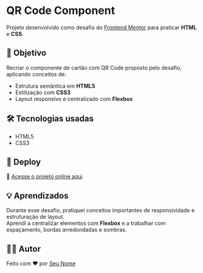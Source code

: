 # QR Code Component

Projeto desenvolvido como desafio do [Frontend Mentor](https://www.frontendmentor.io) para praticar **HTML** e **CSS**.

## 🎯 Objetivo
Recriar o componente de cartão com QR Code proposto pelo desafio, aplicando conceitos de:
- Estrutura semântica em **HTML5**  
- Estilização com **CSS3**  
- Layout responsivo e centralizado com **Flexbox**

## 🛠️ Tecnologias usadas
- HTML5  
- CSS3  

## 🚀 Deploy
🔗 [Acesse o projeto online aqui](https://seuusuario.github.io/desafio-qr-code/)

## 💡 Aprendizados
Durante esse desafio, pratiquei conceitos importantes de responsividade e estruturação de layout.  
Aprendi a centralizar elementos com **Flexbox** e a trabalhar com espaçamento, bordas arredondadas e sombras.

## 👨‍💻 Autor
Feito com ❤️ por [Seu Nome](https://github.com/seuusuario)